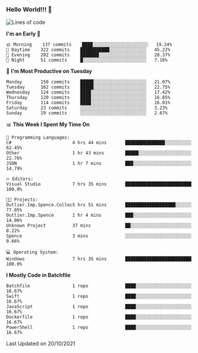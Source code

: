 ### Hello World!!! 👋

<!--
**kekotek/kekotek** is a ✨ _special_ ✨ repository because its `README.md` (this file) appears on your GitHub profile.

Here are some ideas to get you started:

- 🔭 I’m currently working on ...
- 🌱 I’m currently learning ...
- 👯 I’m looking to collaborate on ...
- 🤔 I’m looking for help with ...
- 💬 Ask me about ...
- 📫 How to reach me: ...
- 😄 Pronouns: ...
- ⚡ Fun fact: ...
-->

<!--START_SECTION:waka-->
![Lines of code](https://img.shields.io/badge/From%20Hello%20World%20I%27ve%20Written-18753%20lines%20of%20code-blue)

**I'm an Early 🐤** 

```text
🌞 Morning    137 commits    ████░░░░░░░░░░░░░░░░░░░░░   19.24% 
🌆 Daytime    322 commits    ███████████░░░░░░░░░░░░░░   45.22% 
🌃 Evening    202 commits    ███████░░░░░░░░░░░░░░░░░░   28.37% 
🌙 Night      51 commits     █░░░░░░░░░░░░░░░░░░░░░░░░   7.16%

```
📅 **I'm Most Productive on Tuesday** 

```text
Monday       150 commits    █████░░░░░░░░░░░░░░░░░░░░   21.07% 
Tuesday      162 commits    █████░░░░░░░░░░░░░░░░░░░░   22.75% 
Wednesday    124 commits    ████░░░░░░░░░░░░░░░░░░░░░   17.42% 
Thursday     120 commits    ████░░░░░░░░░░░░░░░░░░░░░   16.85% 
Friday       114 commits    ████░░░░░░░░░░░░░░░░░░░░░   16.01% 
Saturday     23 commits     ░░░░░░░░░░░░░░░░░░░░░░░░░   3.23% 
Sunday       19 commits     ░░░░░░░░░░░░░░░░░░░░░░░░░   2.67%

```


📊 **This Week I Spent My Time On** 

```text
💬 Programming Languages: 
C#                       4 hrs 44 mins       ███████████████░░░░░░░░░░   62.45% 
Other                    1 hr 43 mins        █████░░░░░░░░░░░░░░░░░░░░   22.76% 
JSON                     1 hr 7 mins         ███░░░░░░░░░░░░░░░░░░░░░░   14.79%

🔥 Editors: 
Visual Studio            7 hrs 35 mins       █████████████████████████   100.0%

🐱‍💻 Projects: 
Outlier.Imp.Spence.Collec5 hrs 51 mins       ███████████████████░░░░░░   77.05% 
Outlier.Imp.Spence       1 hr 4 mins         ███░░░░░░░░░░░░░░░░░░░░░░   14.06% 
Unknown Project          37 mins             ██░░░░░░░░░░░░░░░░░░░░░░░   8.22% 
Spence                   3 mins              ░░░░░░░░░░░░░░░░░░░░░░░░░   0.66%

💻 Operating System: 
Windows                  7 hrs 35 mins       █████████████████████████   100.0%

```

**I Mostly Code in Batchfile** 

```text
Batchfile                1 repo              ████░░░░░░░░░░░░░░░░░░░░░   16.67% 
Swift                    1 repo              ████░░░░░░░░░░░░░░░░░░░░░   16.67% 
JavaScript               1 repo              ████░░░░░░░░░░░░░░░░░░░░░   16.67% 
Dockerfile               1 repo              ████░░░░░░░░░░░░░░░░░░░░░   16.67% 
PowerShell               1 repo              ████░░░░░░░░░░░░░░░░░░░░░   16.67%

```



 Last Updated on 20/10/2021
<!--END_SECTION:waka-->

